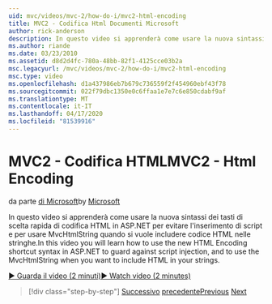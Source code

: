 ```yaml
---
uid: mvc/videos/mvc-2/how-do-i/mvc2-html-encoding
title: MVC2 - Codifica Html Documenti Microsoft
author: rick-anderson
description: In questo video si apprenderà come usare la nuova sintassi dei tasti di scelta rapida per la codifica HTML in ASP.NET per proteggersi dall'inserimento di script e per usare MvcHtmlString quando...
ms.author: riande
ms.date: 03/23/2010
ms.assetid: d8d2d4fc-780a-48bb-82f1-4125cce03b2a
msc.legacyurl: /mvc/videos/mvc-2/how-do-i/mvc2-html-encoding
msc.type: video
ms.openlocfilehash: d1a437986eb7b679c736559f2f454960ebf43f78
ms.sourcegitcommit: 022f79dbc1350e0c6ffaa1e7e7c6e850cdabf9af
ms.translationtype: MT
ms.contentlocale: it-IT
ms.lasthandoff: 04/17/2020
ms.locfileid: "81539916"
---
```

# <a name="mvc2---html-encoding"></a><span data-ttu-id="fa014-103">MVC2 - Codifica HTML</span><span class="sxs-lookup"><span data-stu-id="fa014-103">MVC2 - Html Encoding</span></span>

<span data-ttu-id="fa014-104">da parte [di Microsoft](https://github.com/microsoft)</span><span class="sxs-lookup"><span data-stu-id="fa014-104">by [Microsoft](https://github.com/microsoft)</span></span>

<span data-ttu-id="fa014-105">In questo video si apprenderà come usare la nuova sintassi dei tasti di scelta rapida di codifica HTML in ASP.NET per evitare l'inserimento di script e per usare MvcHtmlString quando si vuole includere codice HTML nelle stringhe.</span><span class="sxs-lookup"><span data-stu-id="fa014-105">In this video you will learn how to use the new HTML Encoding shortcut syntax in ASP.NET to guard against script injection, and to use the MvcHtmlString when you want to include HTML in your strings.</span></span>

[<span data-ttu-id="fa014-106">&#9654; Guarda il video (2 minuti)</span><span class="sxs-lookup"><span data-stu-id="fa014-106">&#9654; Watch video (2 minutes)</span></span>](https://channel9.msdn.com/Blogs/ASP-NET-Site-Videos/mvc2-html-encoding)

> [!div class="step-by-step"]
> <span data-ttu-id="fa014-107">[Successivo](how-do-i-use-httpverbs-attributes-in-an-mvc-application.md)
> [precedente](mvc2-stronglytyped-helpers.md)</span><span class="sxs-lookup"><span data-stu-id="fa014-107">[Previous](how-do-i-use-httpverbs-attributes-in-an-mvc-application.md)
[Next](mvc2-stronglytyped-helpers.md)</span></span>
